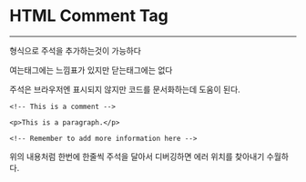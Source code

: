 # HTML Comment Tag
----------------------

<!-- 주석 -->

형식으로 주석을 추가하는것이 가능하다

여는태그에는 느낌표가 있지만 닫는태그에는 없다

주석은 브라우저엔 표시되지 않지만 코드를 문서화하는데 도움이 된다.

```
<!-- This is a comment -->

<p>This is a paragraph.</p>

<!-- Remember to add more information here -->
```

위의 내용처럼 한번에 한줄씩 주석을 달아서 디버깅하면 에러 위치를 찾아내기 수월하다.

